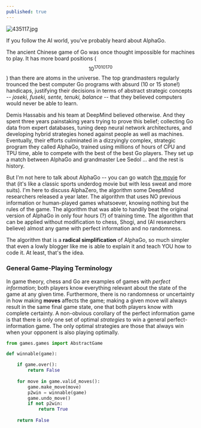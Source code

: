 ```yaml
---
published: true
---
```



![435117.jpg]({{site.baseurl}}/media/435117.jpg)


If you follow the AI world, you've probably heard about AlphaGo. 

The ancient Chinese game of Go was once thought impossible for machines to play. It has more board positions ($$10^{17010170}$$) than there are atoms in the universe. The top grandmasters regularly trounced the best computer Go programs with absurd (10 or 15 stone!) handicaps, justifying their decisions in terms of abstract strategic concepts -- _joseki, fuseki, sente, tenuki, balance_ -- that they believed computers would never be able to learn. 

Demis Hassabis and his team at DeepMind believed otherwise. And they spent three years painstaking years trying to prove this belief; collecting Go data from expert databases, tuning deep neural network architectures, and developing hybrid strategies honed against people as well as machines. Eventually, their efforts culminated in a dizzyingly complex, strategic program they called AlphaGo, trained using millions of hours of CPU and TPU time, able to compete with the best of the best Go players. They set up a match between AlphaGo and grandmaster Lee Sedol ... and the rest is history.

But I'm not here to talk about AlphaGo -- you can go watch [the movie](https://www.alphagomovie.com/) for that (it's like a classic sports underdog movie but with less sweat and more suits). I'm here to discuss AlphaZero, the algorithm some DeepMind researchers released a year later. The algorithm that uses NO previous information or human-played games whatsoever, knowing nothing but the rules of the game. The algorithm that was able to handily beat the original version of AlphaGo in only four hours (?) of training time. The algorithm that can be applied without modification to chess, Shogi, and (AI researchers believe) almost any game with perfect information and no randomness.

The algorithm that is a **radical simplification** of AlphaGo, so much simpler that even a lowly blogger like me is able to explain it and teach YOU how to code it. At least, that's the idea.




### General Game-Playing Terminology

In game theory, chess and Go are examples of games with _perfect information_; both players know everything relevant about the state of the game at any given time. Furthermore, there is no randomness or uncertainty in how making **moves** affects the game; making a given move will always result in the same final game state, one that both players know with complete certainty. A non-obvious corollary of the perfect information game is that there is only one set of optimal _strategies_ to win a general perfect-information game. The only optimal strategies are those that always win when your opponent is also playing optimally. 


~~~ python
from games.games import AbstractGame

def winnable(game):

	if game.over():
    	return False
    
	for move in game.valid_moves():
    	game.make_move(move)
        p2win = winnable(game)
        game.undo_move()
        if not p2win:
        	return True
    
   	return False
~~~


